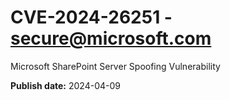 # CVE-2024-26251 - secure@microsoft.com

Microsoft SharePoint Server Spoofing Vulnerability

**Publish date:** 2024-04-09
